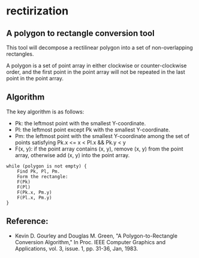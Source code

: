 # rectirization

## A polygon to rectangle conversion tool

This tool will decompose a rectilinear polygon into a set of non-overlapping rectangles.

A polygon is a set of point array in either clockwise or counter-clockwise order, and the first point in the point array will not be repeated in the last point in the point array.

## Algorithm
The key algorithm is as follows:
+ Pk: the leftmost point with the smallest Y-coordinate.
+ Pl: the leftmost point except Pk with the smallest Y-coordinate.
+ Pm: the leftmost point with the smallest Y-coordinate among the set of points satisfying Pk.x <= x < Pl.x && Pk.y < y
+ F(x, y): if the point array contains (x, y), remove (x, y) from the point array, otherwise add (x, y) into the point array.

<pre><code>while (polygon is not empty) {
    Find Pk, Pl, Pm.
    Form the rectangle: <Pk, (Pl.x, Pm.y)>   
    F(Pk)
    F(Pl)
    F(Pk.x, Pm.y)
    F(Pl.x, Pm.y)
}</code></pre>

## Reference: 
* Kevin D. Gourley and Douglas M. Green, "A Polygon-to-Rectangle Conversion Algorithm," In Proc. IEEE Computer Graphics and Applications, vol. 3, issue. 1, pp. 31-36, Jan, 1983.
